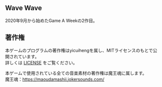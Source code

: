 
## Wave Wave

2020年9月から始めたGame A Weekの2作目。

## 著作権

本ゲームのプログラムの著作権はyicuihengを属し、MITライセンスのもとで公開されています。  
詳しくは [LICENSE](./LICENSE) をご覧ください。

本ゲームで使用されている全ての音楽素材の著作権は魔王魂に属します。  
魔王魂：https://maoudamashii.jokersounds.com/
